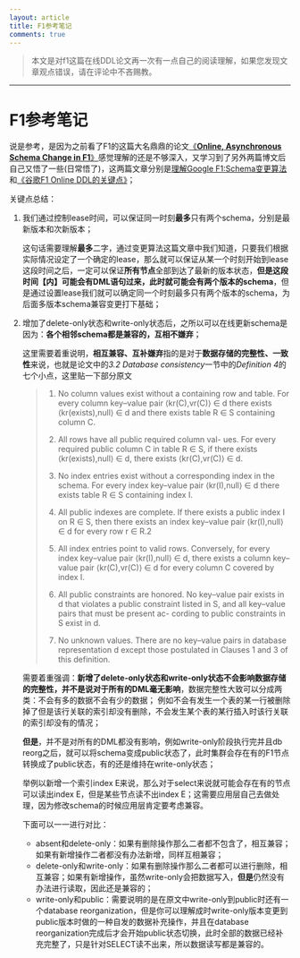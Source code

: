 ```yaml
---
layout: article
title: F1参考笔记
comments: true
---
```



> 本文是对f1这篇在线DDL论文再一次有一点自己的阅读理解，如果您发现文章观点错误，请在评论中不吝赐教。

-----

# F1参考笔记

说是参考，是因为之前看了F1的这篇大名鼎鼎的论文[《**Online, Asynchronous Schema Change in F1**》](https://static.googleusercontent.com/media/research.google.com/zh-CN//pubs/archive/41376.pdf)感觉理解的还是不够深入，又学习到了另外两篇博文后自己又悟了一些(日常悟了)，这两篇文章分别是[理解Google F1:Schema变更算法](https://disksing.com/understanding-f1-schema-change/)和[《谷歌F1 Online DDL的关键点》](https://zhuanlan.zhihu.com/p/120719499)；

关键点总结：

1. 我们通过控制lease时间，可以保证同一时刻**最多**只有两个schema，分别是最新版本和次新版本；

   这句话需要理解**最多**二字，通过变更算法这篇文章中我们知道，只要我们根据实际情况设定了一个确定的lease，那么就可以保证从某一个时刻开始到lease这段时间之后，一定可以保证**所有节点**全部到达了最新的版本状态，**但是这段时间【内】可能会有DML语句过来，此时就可能会有两个版本的schema**，但是通过设置lease我们就可以确定同一个时刻最多只有两个版本的schema，为后面多版本schema兼容变更打下基础；

2. 增加了delete-only状态和write-only状态后，之所以可以在线更新schema是因为：**各个相邻schema都是兼容的，互相不嫌弃**；

   这里需要着重说明，**相互兼容、互补嫌弃**指的是对于**数据存储的完整性、一致性**来说，也就是论文中的*3.2 Database consistency*一节中的*Definition 4*的七个小点，这里贴一下部分原文

   > 1. No column values exist without a containing row and table. For every column key–value pair ⟨kr(C),vr(C)⟩ ∈ d there exists ⟨kr(exists),null⟩ ∈ d and there exists table R ∈ S containing column C.
   >
   > 2. All rows have all public required column val- ues. For every required public column C in table R ∈ S, if there exists ⟨kr(exists),null⟩ ∈ d, there exists ⟨kr(C),vr(C)⟩ ∈ d.
   >
   > 3. No index entries exist without a corresponding index in the schema. For every index key–value pair ⟨kr(I),null⟩ ∈ d there exists table R ∈ S containing index I.
   >
   > 4. All public indexes are complete. If there exists a public index I on R ∈ S, then there exists an index key–value pair ⟨kr(I),null⟩ ∈ d for every row r ∈ R.2
   >
   > 5. All index entries point to valid rows. Conversely, for every index key–value pair ⟨kr(I),null⟩ ∈ d, there exists a column key–value pair ⟨kr(C),vr(C)⟩ ∈ d for every column C covered by index I.
   >
   > 6. All public constraints are honored. No key–value pair exists in d that violates a public constraint listed in S, and all key–value pairs that must be present ac- cording to public constraints in S exist in d.
   >
   > 7. No unknown values. There are no key–value pairs in database representation d except those postulated in Clauses 1 and 3 of this definition.

   需要着重强调：**新增了delete-only状态和write-only状态不会影响数据存储的完整性，并不是说对于所有的DML毫无影响**，数据完整性大致可以分成两类：不会有多的数据不会有少的数据； 例如不会有发生一个表的某一行被删除掉了但是该行关联的索引却没有删除，不会发生某个表的某行插入时该行关联的索引却没有的情况；

   **但是**，并不是对所有的DML都没有影响，例如write-only阶段执行完并且db reorg之后，就可以将schema变成public状态了，此时集群会存在有的F1节点转换成了public状态，有的还是维持在write-only状态；

   举例以新增一个索引index E来说，那么对于select来说就可能会存在有的节点可以读出index E，但是某些节点读不出index E；这需要应用层自己去做处理，因为修改schema的时候应用层肯定要考虑兼容。

   下面可以一一进行对比：

   * absent和delete-only：如果有删除操作那么二者都不包含了，相互兼容；如果有新增操作二者都没有办法新增，同样互相兼容；
   * delete-only和write-only：如果有删除操作那么二者都可以进行删除，相互兼容；如果有新增操作，虽然write-only会把数据写入，**但是**仍然没有办法进行读取，因此还是兼容的；
   * write-only和public：需要说明的是在原文中write-only到public时还有一个database reorganization，但是你可以理解成时write-only版本变更到public版本时做的一种自发的数据补充操作，并且在database reorganization完成后才会开始public状态切换，此时全部的数据已经补充完整了，只是针对SELECT读不出来，所以数据读写都是兼容的。
